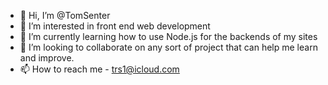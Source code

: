 - 👋 Hi, I’m @TomSenter
- 👀 I’m interested in front end web development
- 🌱 I’m currently learning how to use Node.js for the backends of my sites
- 💞️ I’m looking to collaborate on any sort of project that can help me learn and improve.
- 📫 How to reach me - trs1@icloud.com

<!---
TomSenter/TomSenter is a ✨ special ✨ repository because its `README.md` (this file) appears on your GitHub profile.
You can click the Preview link to take a look at your changes.
--->
